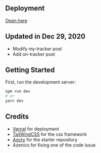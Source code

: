 ## Deployment
[Open here](https://chanrose.vercel.app)


## Updated in Dec 29, 2020
- Modify my-tracker post
- Add on-tracker post

## Getting Started
First, run the development server:

```bash
npm run dev
# or
yarn dev
```
## Credits
- [Vercel](https://vercel.com) for deployment
- [TailWindCSS](https://tailwindcss.com/) for the css framework
- [Agcty](https://github.com/agcty/nextjs-advanced-starter) for the starter repository
- Azenics for fixing one of the code issue

